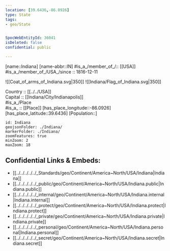 ```yaml
---
location: [39.6436,-86.0926] 
type: State
tags:
- geo/State


SpocWebEntityId: 36041
isDeleted: false
confidential: public

---
```

[name::Indiana] 
[name-abbr::IN] 
#is_a_/member_of_/:: [[USA]]
#is_a_/member_of_/USA_/since :: 1816-12-11  


![[Coat_of_arms_of_Indiana.svg|350]] 
![[Indiana/Flag_of_Indiana.svg|350]]  

Country :: [[../../USA]]  
Capital :: [[Indiana/City/Indianapolis]]  
#is_a_/Place  
#is_a_ :: [[Place]] 
[has_place_longitude::-86.0926] 
[has_place_latitude::39.6436] 
[Population::] 



```leaflet
id: Indiana
geojsonFolder: ./Indiana/
markerFolder: ./Indiana/
zoomFeatures: true 
minZoom: 2 
maxZoom: 18
```


## Confidential Links & Embeds: 
- [[../../../../../_Standards/geo/Continent/America~North/USA/Indiana|Indiana]] 
- [[../../../../../_public/geo/Continent/America~North/USA/Indiana.public|Indiana.public]] 
- [[../../../../../_internal/geo/Continent/America~North/USA/Indiana.internal|Indiana.internal]] 
- [[../../../../../_protect/geo/Continent/America~North/USA/Indiana.protect|Indiana.protect]] 
- [[../../../../../_private/geo/Continent/America~North/USA/Indiana.private|Indiana.private]] 
- [[../../../../../_personal/geo/Continent/America~North/USA/Indiana.personal|Indiana.personal]] 
- [[../../../../../_secret/geo/Continent/America~North/USA/Indiana.secret|Indiana.secret]] 
